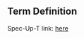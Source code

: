 ## Term Definition

Spec-Up-T link: <a href='https://weboftrust.github.io/WOT-terms/docs/glossary/edge'>here</a>
